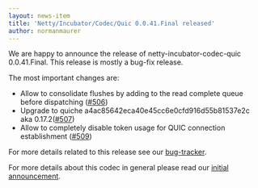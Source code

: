 ```yaml
---
layout: news-item
title: 'Netty/Incubator/Codec/Quic 0.0.41.Final released'
author: normanmaurer
---
```


We are happy to announce the release of netty-incubator-codec-quic 0.0.41.Final. This release is mostly a bug-fix release.


The most important changes are:

* Allow to consolidate flushes by adding to the read complete queue before dispatching ([#506](https://github.com/netty/netty-incubator-codec-quic/pull/506))
* Upgrade to quiche a4ac85642eca40e45cc6e0cfd916d55b81537e2c aka 0.17.2([#507](https://github.com/netty/netty-incubator-codec-quic/pull/507))
* Allow to completely disable token usage for QUIC connection establishment ([#509](https://github.com/netty/netty-incubator-codec-quic/pull/509))


For more details related to this release see our [bug-tracker](https://github.com/netty/netty-incubator-codec-quic/milestone/39?closed=1). 


For more details about this codec in general please read our [initial announcement](https://netty.io/news/2020/12/09/quic-0-0-1-Final.html).